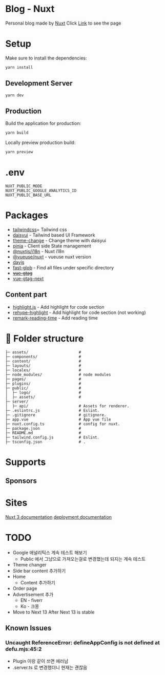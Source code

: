 # Blog - Nuxt
Personal blog made by [Nuxt](https://nuxt.com/)
Click [Link](https://requiem-blog.netlify.app/) to see the page

# Setup
Make sure to install the dependencies:
```bash
yarn install
````
## Development Server
```bash
yarn dev
```
## Production
Build the application for production:
```bash
yarn build
```
Locally preview production build:
```bash
yarn preview
```

# .env
```text
NUXT_PUBLIC_MODE
NUXT_PUBLIC_GOOGLE_ANALYTICS_ID
NUXT_PUBLIC_BASE_URL
```

# Packages
- [tailwindcss](https://tailwindcss.com/)= Tailwind css
- [daisyui](https://daisyui.com/) - Tailwind based UI Framework
- [theme-change](https://github.com/saadeghi/theme-change) - Change theme with daisyui
- [pinia](https://nuxt.com/modules/pinia) - Client side State management
- [@nuxtjs/i18n]() - Nuxt i18n
- [@vueuse/nuxt]() - vueuse nuxt version
- [dayjs]() 
- [fast-glob]() - Find all files under specific directory
- ~~[vue-gtag]()~~
- [vue-gtag-next]()
## Content part
- [highlight.js]() - Add highlight for code section
- [rehype-highlight]() - Add highlight for code section (not working)
- [remark-reading-time]() - Add reading time

# :file_folder: Folder structure
```text
├─ assets/                      #
├─ components/                  #
├─ content/                     #
├─ layouts/                     #
├─ locales/                     #
├─ node_modules/                # node modules
├─ pages/                       #
├─ plugins/                     #
├─ public/                      #
│  ├─ logo/                     #
│  ├─ assets/                   #
├─ server/
│  ├─ api/                      # Assets for renderer.
├─ .eslintrc.js                 # Eslint.
├─ .gitignore                   # gitignore.
├─ app.vue                      # App vue file
├─ nuxt.config.ts               # config for nuxt.
├─ package.json                 #
├─ README.md                    #
├─ tailwind.config.js           # Eslint.
├─ tsconfig.json                # .
```

# Supports

## Sponsors

# Sites
[Nuxt 3 documentation](https://nuxt.com/docs/getting-started/introduction)
[deployment documentation](https://nuxt.com/docs/getting-started/deployment)

# TODO
- Google 애널리틱스 계속 테스트 해보기
  - Public 에서 그냥으로 가져오는걸로 변경했는데 되지는 계속 테스트
- Theme changer
- Side bar content 추가하기
- Home
  - Content 추가하기
- Order page
- Advertisement 추가
  - EN - fiverr
  - Ko - 크몽
- Move to Next 13 After Next 13 is stable
## Known Issues
### Uncaught ReferenceError: defineAppConfig is not defined at defu.mjs:45:2
- Plugin 이랑 같이 쓰면 에러남
- .server.ts 로 변경했더니 현재는 괜찮음
